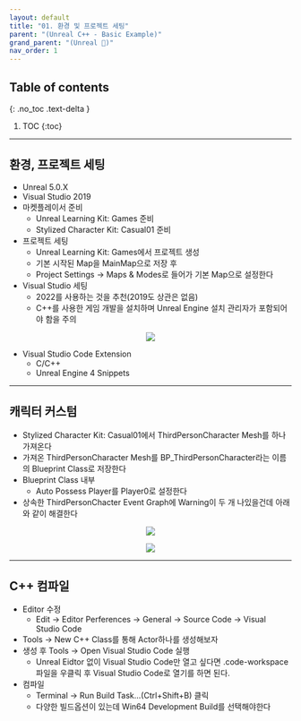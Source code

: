 ```yaml
---
layout: default
title: "01. 환경 및 프로젝트 세팅"
parent: "(Unreal C++ - Basic Example)"
grand_parent: "(Unreal 🚀)"
nav_order: 1
---
```


## Table of contents
{: .no_toc .text-delta }

1. TOC
{:toc}

---

## 환경, 프로젝트 세팅

* Unreal 5.0.X
* Visual Studio 2019
* 마켓플레이서 준비
    * Unreal Learning Kit: Games 준비
    * Stylized Character Kit: Casual01 준비
* 프로젝트 세팅
    * Unreal Learning Kit: Games에서 프로젝트 생성
    * 기본 시작된 Map을 MainMap으로 저장 후
    * Project Settings -> Maps & Modes로 들어가 기본 Map으로 설정한다
* Visual Studio 세팅
    * 2022를 사용하는 것을 추천(2019도 상관은 없음)
    * C++를 사용한 게임 개발을 설치하며 Unreal Engine 설치 관리자가 포함되어야 함을 주의

<p align="center">
  <img src="https://taehyungs-programming-blog.github.io/blog/assets/images/unreal/cpp-basic-example-1/cpp-basic-example-1-1.png"/>
</p>

* Visual Studio Code Extension
    * C/C++
    * Unreal Engine 4 Snippets

---

## 캐릭터 커스텀

* Stylized Character Kit: Casual01에서 ThirdPersonCharacter Mesh를 하나가져온다
* 가져온 ThirdPersonCharacter Mesh를 BP_ThirdPersonCharacter라는 이름의 Blueprint Class로 저장한다
* Blueprint Class 내부
    * Auto Possess Player를 Player0로 설정한다
* 상속한 ThirdPersonChacter Event Graph에 Warning이 두 개 나있을건데 아래와 같이 해결한다

<p align="center">
  <img src="https://taehyungs-programming-blog.github.io/blog/assets/images/unreal/cpp-basic-example-1/cpp-basic-example-1-2.png"/>
</p>

<p align="center">
  <img src="https://taehyungs-programming-blog.github.io/blog/assets/images/unreal/cpp-basic-example-1/cpp-basic-example-1-3.png"/>
</p>

---

## C++ 컴파일

* Editor 수정
    * Edit -> Editor Perferences -> General -> Source Code -> Visual Studio Code
* Tools -> New C++ Class를 통해 Actor하나를 생성해보자
* 생성 후 Tools -> Open Visual Studio Code 실행
    * Unreal Eidtor 없이 Visual Studio Code만 열고 싶다면 .code-workspace파일을 우클릭 후 Visual Studio Code로 열기를 하면 된다.
* 컴파일
    * Terminal -> Run Build Task...(Ctrl+Shift+B) 클릭
    * 다양한 빌드옵션이 있는데 Win64 Development Build를 선택해야한다
